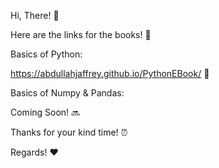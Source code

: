 Hi, There! 👋

Here are the links for the books! 📖

Basics of Python:

https://abdullahjaffrey.github.io/PythonEBook/ 📖 

Basics of Numpy & Pandas:

Coming Soon! 🔜

Thanks for your kind time! ⏰ 

Regards! ❤️
